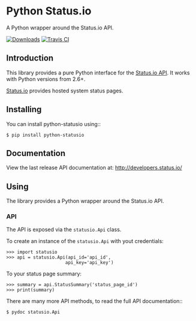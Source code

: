 # Python Status.io 

A Python wrapper around the Status.io API.

[![Downloads](https://img.shields.io/pypi/v/python-statusio.svg)](https://pypi.python.org/pypi/python-statusio/)
[![Travis CI](https://travis-ci.org/statusio/python-statusio.svg)](https://travis-ci.org/statusio/python-statusio)

## Introduction

This library provides a pure Python interface for the [Status.io API](http://docs.statusio.apiary.io/). It works with Python versions from 2.6+.

[Status.io](http://status.io) provides hosted system status pages.

## Installing

You can install python-statusio using::

    $ pip install python-statusio

## Documentation

View the last release API documentation at: http://developers.status.io/

## Using

The library provides a Python wrapper around the Status.io API.

### API

The API is exposed via the `statusio.Api` class.

To create an instance of the `statusio.Api` with yout credentials:

    >>> import statusio
    >>> api = statusio.Api(api_id='api_id',
                          api_key='api_key')

To your status page summary:

    >>> summary = api.StatusSummary('status_page_id')
    >>> print(summary)

There are many more API methods, to read the full API documentation::

    $ pydoc statusio.Api